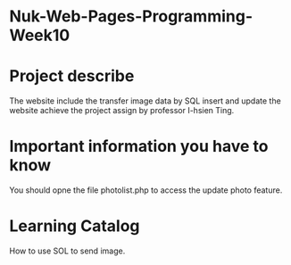 # Nuk-Web-Pages-Programming-Week10
# Project describe
The website include the transfer image data by SQL insert and update the website achieve the project assign by professor I-hsien Ting.

# Important information you have to know
You should opne the file photolist.php to access the update photo feature.

# Learning Catalog
How to use SOL to send image.
